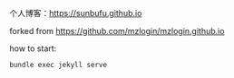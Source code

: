个人博客：<https://sunbufu.github.io>

forked from <https://github.com/mzlogin/mzlogin.github.io>

how to start:
```
bundle exec jekyll serve
```